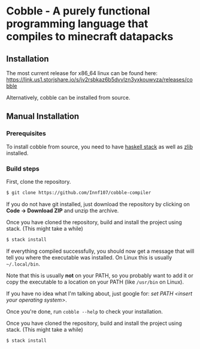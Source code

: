 # Cobble - A purely functional programming language that compiles to minecraft datapacks

## Installation
The most current release for x86_64 linux can be found here: https://link.us1.storjshare.io/s/jv2rsbkaz6b5dvvlzn3yxkouwvza/releases/cobble

Alternatively, cobble can be installed from source.

## Manual Installation

### Prerequisites
To install cobble from source, you need to have [haskell stack](https://docs.haskellstack.org/en/stable/README/) as well as [zlib](https://www.zlib.net/) installed.

### Build steps
First, clone the repository.
```bash
$ git clone https://github.com/Innf107/cobble-compiler
```
If you do not have git installed, just download the repository by clicking on **Code -> Download ZIP** and unzip the archive.

Once you have cloned the repository, build and install the project using stack. (This might take a while)
```bash
$ stack install
```
If everything compiled successfully, you should now get a message that will tell you where
the executable was installed. On Linux this is usually `~/.local/bin`.

Note that this is usually **not** on your PATH, so you probably want to add it or
copy the executable to a location on your PATH (like `/usr/bin` on Linux).

If you have no idea what I'm talking about, just google for: 
*set PATH \<insert your operating system\>*.

Once you're done, run `cobble --help` to check your installation. 



Once you have cloned the repository, build and install the project using stack. (This might take a while)
```bash
$ stack install
